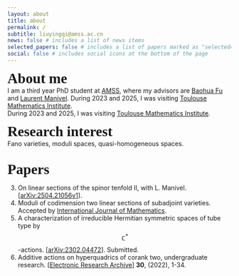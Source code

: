 ```yaml
---
layout: about
title: about
permalink: /
subtitle: liuyingqi@amss.ac.cn
news: false # includes a list of news items
selected_papers: false # includes a list of papers marked as "selected={true}"
social: false # includes social icons at the bottom of the page
---
```

<b><font size="6"><font style="font-family: Gill Sans">About me</font></font></b> 
<br>
I am a third year PhD student at [AMSS](http://english.amss.cas.cn), where my advisors are [Baohua Fu](http://www.math.ac.cn/people/fbh/) and [Laurent Manivel](https://manivel.perso.math.cnrs.fr/). During 2023 and 2025, I was visiting [Toulouse Mathematics Institute](https://www.math.univ-toulouse.fr/fr/).<br>
During 2023 and 2025, I was visiting [Toulouse Mathematics Institute](https://www.math.univ-toulouse.fr/fr/). <br>



<b><font size="6"><font style="font-family: Gill Sans">Research interest</font></font></b> 
<br>
Fano varieties, moduli spaces, quasi-homogeneous spaces. <br><br>

<p><b><font size="6"><font style="font-family: Gill Sans"> Papers </font></font></b></p>

3. On linear sections of the spinor tenfold II, with L. Manivel. [<a href="https://arxiv.org/abs/2504.21056v1">arXiv:2504.21056v1</a>].<br>
2. Moduli of codimension two linear sections of subadjoint varieties. Accepted by <a href="https://www.worldscientific.com/doi/10.1142/S0129167X25500302">International Journal of Mathematics</a>.<br>
1. A characterization of irreducible Hermitian symmetric spaces of tube type by $$\mathbb{C}^{*}$$-actions. [<a href="https://arxiv.org/abs/2302.04472">arXiv:2302.04472</a>]. Submitted.<br>
0. Additive actions on hyperquadrics of corank two, undergraduate research. [<a href="https://www.aimspress.com/article/doi/10.3934/era.2022001">Electronic Research Archive</a>] <b>30</b>, (2022), 1-34.
   


